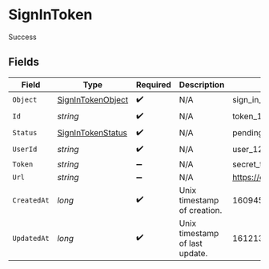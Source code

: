 # SignInToken

Success


## Fields

| Field                                                             | Type                                                              | Required                                                          | Description                                                       | Example                                                           |
| ----------------------------------------------------------------- | ----------------------------------------------------------------- | ----------------------------------------------------------------- | ----------------------------------------------------------------- | ----------------------------------------------------------------- |
| `Object`                                                          | [SignInTokenObject](../../Models/Components/SignInTokenObject.md) | :heavy_check_mark:                                                | N/A                                                               | sign_in_token                                                     |
| `Id`                                                              | *string*                                                          | :heavy_check_mark:                                                | N/A                                                               | token_12345                                                       |
| `Status`                                                          | [SignInTokenStatus](../../Models/Components/SignInTokenStatus.md) | :heavy_check_mark:                                                | N/A                                                               | pending                                                           |
| `UserId`                                                          | *string*                                                          | :heavy_check_mark:                                                | N/A                                                               | user_12345                                                        |
| `Token`                                                           | *string*                                                          | :heavy_minus_sign:                                                | N/A                                                               | secret_token                                                      |
| `Url`                                                             | *string*                                                          | :heavy_minus_sign:                                                | N/A                                                               | https://example.com/signin/token                                  |
| `CreatedAt`                                                       | *long*                                                            | :heavy_check_mark:                                                | Unix timestamp of creation.<br/>                                  | 1609459200                                                        |
| `UpdatedAt`                                                       | *long*                                                            | :heavy_check_mark:                                                | Unix timestamp of last update.<br/>                               | 1612137600                                                        |